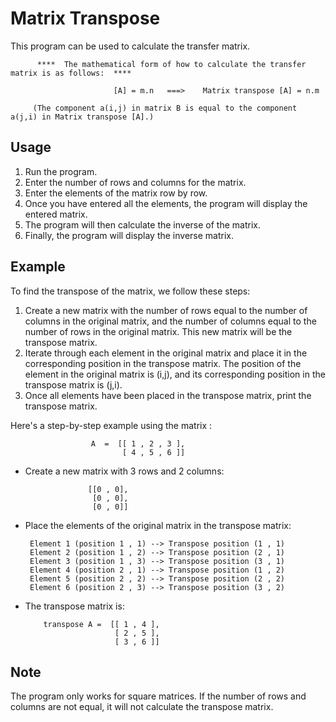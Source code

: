 # Matrix Transpose 

  This program can be used to calculate the transfer matrix.

          ****  The mathematical form of how to calculate the transfer matrix is ​​as follows:  ****

                           [A] = m.n   ===>    Matrix transpose [A] = n.m

         (The component a(i,j) in matrix B is equal to the component a(j,i) in Matrix transpose [A].)

## Usage

   1. Run the program.
   2. Enter the number of rows and columns for the matrix.
   3. Enter the elements of the matrix row by row.
   4. Once you have entered all the elements, the program will display the entered 
      matrix.
   5. The program will then calculate the inverse of the matrix.
   6. Finally, the program will display the inverse matrix.


## Example

  To find the transpose of the matrix, we follow these steps:

   1. Create a new matrix with the number of rows equal to the number of columns in the original matrix, and the number of 
      columns equal to the number of rows in the original matrix. This new matrix will be the transpose matrix.
   2. Iterate through each element in the original matrix and place it in the corresponding position in the transpose matrix. 
      The position of the element in the original matrix is (i,j), and its corresponding position in the transpose matrix is 
      (j,i).
   3. Once all elements have been placed in the transpose matrix, print the transpose matrix.


  Here's a step-by-step example using the matrix : 

                      A  =  [[ 1 , 2 , 3 ],
                             [ 4 , 5 , 6 ]]

   * Create a new matrix with 3 rows and 2 columns:

                       [[0 , 0],
                        [0 , 0],
                        [0 , 0]]
 
  * Place the elements of the original matrix in the transpose matrix:

         Element 1 (position 1 , 1) --> Transpose position (1 , 1)
         Element 2 (position 1 , 2) --> Transpose position (2 , 1)
         Element 3 (position 1 , 3) --> Transpose position (3 , 1)
         Element 4 (position 2 , 1) --> Transpose position (1 , 2)
         Element 5 (position 2 , 2) --> Transpose position (2 , 2)
         Element 6 (position 2 , 3) --> Transpose position (3 , 2)

  * The transpose matrix is:

            transpose A =  [[ 1 , 4 ],
                            [ 2 , 5 ],
                            [ 3 , 6 ]]

## Note

   The program only works for square matrices. If the number of rows and columns are not equal, it will not calculate the transpose matrix.